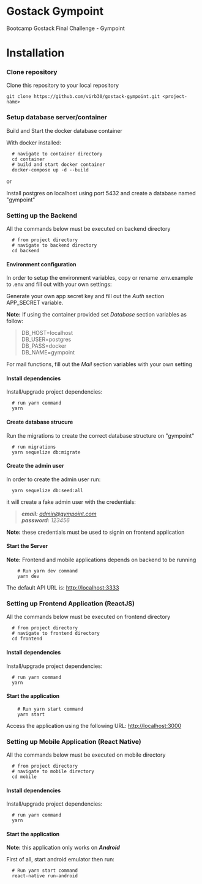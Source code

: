 # Gostack Gympoint
Bootcamp Gostack Final Challenge - Gympoint

# Installation

### Clone repository

Clone this repository to your local repository

```git clone https://github.com/virb30/gostack-gympoint.git <project-name>```

### Setup database server/container

Build and Start the docker database container

With docker installed:
```
  # navigate to container directory
  cd container
  # build and start docker container
  docker-compose up -d --build
```

or

Install postgres on localhost using port 5432 and create a database named "gympoint"


### Setting up the Backend

All the commands below must be executed on backend directory

```
  # from project directory
  # navigate to backend directory
  cd backend
```

#### Environment configuration

In order to setup the environment variables, copy or rename .env.example to .env and fill out with your own settings:

Generate your own app secret key and fill out the *Auth* section APP_SECRET variable.

**Note:** If using the container provided set *Database* section variables as follow:

> DB_HOST=localhost  
DB_USER=postgres  
DB_PASS=docker  
DB_NAME=gympoint

For mail functions, fill out the *Mail* section variables with your own setting

#### Install dependencies

Install/upgrade project dependencies:

``` 
  # run yarn command
  yarn
```

#### Create database strucure

Run the migrations to create the correct database structure on "gympoint"

```
  # run migrations
  yarn sequelize db:migrate
```

#### Create the admin user

In order to create the admin user run:

```
  yarn sequelize db:seed:all
```

it will create a fake admin user with the credentials:

> ***email:** admin@gympoint.com*  
***password:** 123456*


**Note:** these credentials must be used to signin on frontend application

#### Start the Server

**Note:** Frontend and mobile applications depends on backend to be running

``` 
    # Run yarn dev command
    yarn dev
```

The default API URL is: [http://localhost:3333](http://localhost:3333)

### Setting up Frontend Application (ReactJS)

All the commands below must be executed on frontend directory

```
  # from project directory
  # navigate to frontend directory
  cd frontend
```

#### Install dependencies

Install/upgrade project dependencies:

``` 
  # run yarn command
  yarn
```

#### Start the application

``` 
    # Run yarn start command
    yarn start
```

Access the application using the following URL: [http://localhost:3000](http://localhost:3000)

### Setting up Mobile Application (React Native)

All the commands below must be executed on mobile directory

```
  # from project directory
  # navigate to mobile directory
  cd mobile
```

#### Install dependencies

Install/upgrade project dependencies:

``` 
  # run yarn command
  yarn
```

#### Start the application

**Note:** this application only works on ***Android***

First of all, start android emulator then run:

``` 
  # Run yarn start command
  react-native run-android
```

